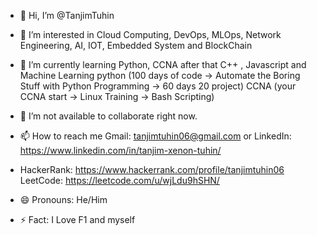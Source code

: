 - 👋 Hi, I’m @TanjimTuhin
- 👀 I’m interested in Cloud Computing, DevOps, MLOps, Network Engineering, AI, IOT, Embedded System and BlockChain
- 🌱 I’m currently learning Python, CCNA after that C++ , Javascript and Machine Learning
                     python  (100 days of code -> Automate the Boring Stuff with Python Programming -> 60 days 20 project)
  CCNA    (your CCNA start -> Linux Training -> Bash Scripting)
  
- 💞️ I’m not available to collaborate right now.
- 📫 How to reach me Gmail: tanjimtuhin06@gmail.com or LinkedIn: https://www.linkedin.com/in/tanjim-xenon-tuhin/
- HackerRank: https://www.hackerrank.com/profile/tanjimtuhin06 LeetCode: https://leetcode.com/u/wjLdu9hSHN/
- 😄 Pronouns: He/Him
- ⚡ Fact: I Love F1 and myself

<!---
TanjimTuhin/TanjimTuhin is a ✨ special ✨ repository because its `README.md` (this file) appears on your GitHub profile.
You can click the Preview link to take a look at your changes.
--->
